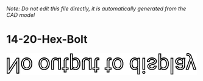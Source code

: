 ###### Note: Do not edit this file directly, it is automatically generated from the CAD model

# 14-20-Hex-Bolt

![](/project.svg)



 


